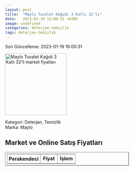 ```yaml
---
layout: post
title:  "Maylo Tuvalet Kağıdı 3 Katlı 32'li"
date:   2023-01-19 13:00:31 +0300
image: undefined
categories: deterjan-temizlik
tags: deterjan-temizlik
---
```


Son Güncelleme: 2023-01-19 16:00:31

<img src="undefined" width="200" alt="Maylo Tuvalet Kağıdı 3 Katlı 32'li market fiyatları" />

Kategori: Deterjan, Temizlik
<br />
Marka: Maylo

<h2>Market ve Online Satış Fiyatları</h2>

<table border="1" style="padding: 5px;width:80%;">
  <tr>
    <td style="padding: 5px;"><strong>Perakendeci</strong></td>
    <td><strong>Fiyat</strong></td>
    <td><strong>İşlem</strong></td>
  </tr>
  
</table>
